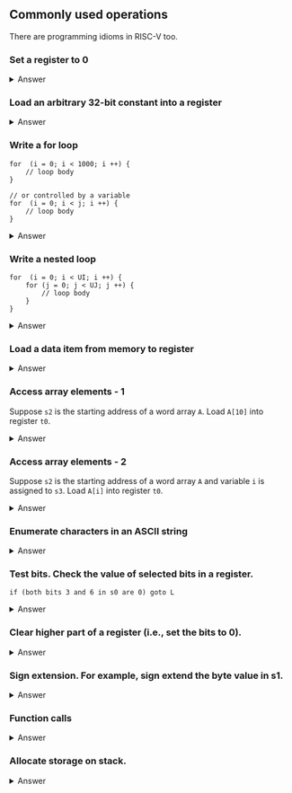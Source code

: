 ## Commonly used operations 

There are programming idioms in RISC-V too.

### Set a register to 0

<details><summary>Answer</summary>

There are many ways. It is a special case of loading a constant into a register.
Any of the following instructions works.

```
    addi    s1, x0, 0
    add     s1, x0, x0
    xor     s1, s1, s1  # works without registers like x0
```
</details>

### Load an arbitrary 32-bit constant into a register

<details><summary>Answer</summary>

It depends on the value of the constant. If the constant can be represented by 
a 12-bit two's complement number, we need only one ADDI instruction. 

Otherwise, at most two instructions can load any 32-bit constants in a
register.

```
    # small constants
    addi    s1, x0, -100

    # for large constants
    lui     s1, 0x12345     
    addi    s1, s1, 0x678

    # in general
    lui     t0, HI20      # load higher 20 bits to t0
    addi    t0, LO12      # add the lower 12 bits

    # Note LO12 are sign extended
    # Add 1 to HI20 if LO12 is negative
```
</details>

### Write a for loop

```
for  (i = 0; i < 1000; i ++) {
    // loop body
}

// or controlled by a variable
for  (i = 0; i < j; i ++) {
    // loop body
}

```

<details><summary>Answer</summary>

There are two way's to construct loops. Here is one of them.

Assume we assign `s1` to variable `i`, and `s2` to `j`.

```
    li      s1, 0
    li      s2, 1000
    # jump to loop_test if condition may fail on the first test
    beq     x0, x0, loop_test
loop:
    # loop body

    addi    s1, s1, 1
loop_test:
    blt     s1, s2, loop
```
</details>


### Write a nested loop

```
for  (i = 0; i < UI; i ++) {
    for (j = 0; j < UJ; j ++) {
        // loop body
    }
}

```

<details><summary>Answer</summary>

Assume we assign `s1` to `i`, `s2` to `j`, `s3` to `UI`, and `s4` to `UJ`.
Try to implement the outer loop first, then add the inner loop, and then
the loop body.

```
    li      s1, 0
    beq     x0, x0, test_i
loop_i:

    # inner loop
    li      s2, 0
    beq     x0, x0, test_j
loop_j:

    # loop body

    addi    s2, s2, 1
test_j:
    blt     s2, s4, loop_j

    # do not forget to increment i
    addi    s1, s1, 1
test_i:
    blt     s1, s3, loop_i
```

</details>

### Load a data item from memory to register

<details><summary>Answer</summary>

If the address of the data item is already in a register, we 
can use the proper load instruction.

```
    # assume s1 has the address
    lw      t1, 0(s1)       # word
    lhu     t2, 0(s1)       # unsigned half word
    lh      t2, 0(s1)       # signed half word
    lbu     t2, 0(s1)       # unsigned byte
    lb      t2, 0(s1)       # signed byte
```

We can use `la` pseudoinstruction to put an address in a register. 

```
    # suppose var is a variable defined in data section 
    la      s0, var
```

</details>

### Access array elements - 1

Suppose `s2` is the starting address of a word array `A`. Load `A[10]` into register `t0`.

<details><summary>Answer</summary>

The offset is known and fixed. We just need one instruction. Think about 
why we use `lw` and why the offset is 40.

```
    lw      t0, 40(s2)
```
</details>

### Access array elements - 2

Suppose `s2` is the starting address of a word array `A` and variable `i`
is assigned to `s3`. Load  `A[i]` into register `t0`.

<details><summary>Answer</summary>

We calculate `A[i]`'s address first. Then load it into `t0`.

```
    slli    t1, s3, 2       # offset in bytes
    add     t1, t1, s2      # add to base
    lw      t0, 0(t1)
```
</details>

### Enumerate characters in an ASCII string

<details><summary>Answer</summary>

Assume `s1` is the starting address. If `s1` needs to 
be preserved, copy it to another register.

```
    loop:
        lbu     t0, 0(s1)
        beq     t0, x0, loop_exit

        # more instructions here

        
        addi    s1, s1, 1
        beq     x0, x0, loop
    loop_exit:
```
</details>

### Test bits. Check the value of selected bits in a register. 

```
if (both bits 3 and 6 in s0 are 0) goto L 
```

<details><summary>Answer</summary>

Since the mask is small, we can use ANDI.
Once bits are isolated, we can test for other values, too.

```
    andi    t0, s0, 0x28      #0b0100_1000 
    beq     t0, x0, L
```
</details>

### Clear higher part of a register (i.e., set the bits to 0). 

<details><summary>Answer</summary>

We could use a single AND instruction, if the mask is already in a register. 
Otherwise, it can be done with two instructions. For example, the following
code clear the higher 16 bits in register `s1`.

```
    slli    s1, s1, 16
    srli    s1, s1, 16      # note the logical shift
```
</details>

### Sign extension. For example, sign extend the byte value in s1.

<details><summary>Answer</summary>

```
    slli    s1, s1, 24
    srai    s1, s1, 24      # note the arithmetic shift
```
</details>

### Function calls

<details><summary>Answer</summary>

Put arguments in registers `a0`, `a1`, and so on.
Then use JAL instruction. For example, the following
instruction calls `puts` to print a string.

```
    la      a0, str         # la is a pseudoinstruction.
    jal     ra, _puts
```
</details>

### Allocate storage on stack.

<details><summary>Answer</summary>

Depends on the number of words we need storage for. For example, 
if we want space for 16 words, we can adjust `sp` as follows.

```
   addi     sp, sp, -64
```

If the number of words is a variable, we can calculate the 
size in bytes first. For example, if the number of words is 
in `a1`, we can do the following.

```
    slli    t0, a1, 2
    sub     sp, sp, t0
```
</details>


